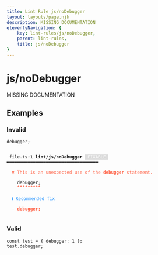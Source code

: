 ```yaml
---
title: Lint Rule js/noDebugger
layout: layouts/page.njk
description: MISSING DOCUMENTATION
eleventyNavigation: {
	key: lint-rules/js/noDebugger,
	parent: lint-rules,
	title: js/noDebugger
}
---
```


# js/noDebugger

MISSING DOCUMENTATION

<!-- EVERYTHING BELOW IS AUTOGENERATED. SEE SCRIPTS FOLDER FOR UPDATE SCRIPTS -->


## Examples
### Invalid
<pre class="language-text"><code class="language-text"><span class="token keyword">debugger</span><span class="token punctuation">;</span></code></pre>
<pre class="language-text"><code class="language-text">
 <span style="text-decoration-style: dotted;">file.ts:1</span> <strong>lint/js/noDebugger</strong> <span style="color: white; background-color: #ddd;"> FIXABLE </span> ━━━━━━━━━━━━━━━━━━━━━━━━━━━━━━━━━━━

  <strong><span style="color: Tomato;">✖ </span></strong><span style="color: Tomato;">This is an unexpected use of the </span><span style="color: Tomato;"><strong>debugger</strong></span><span style="color: Tomato;"> statement.</span>

    <span class="token keyword">debugger</span><span class="token punctuation">;</span>
    <span style="color: Tomato;"><strong>^</strong></span><span style="color: Tomato;"><strong>^</strong></span><span style="color: Tomato;"><strong>^</strong></span><span style="color: Tomato;"><strong>^</strong></span><span style="color: Tomato;"><strong>^</strong></span><span style="color: Tomato;"><strong>^</strong></span><span style="color: Tomato;"><strong>^</strong></span><span style="color: Tomato;"><strong>^</strong></span><span style="color: Tomato;"><strong>^</strong></span>

  <strong><span style="color: DodgerBlue;">ℹ </span></strong><span style="color: DodgerBlue;">Recommended fix</span>

  <span style="color: Tomato;">-</span> <span style="color: Tomato;"><strong>debugger;</strong></span>

</code></pre>
### Valid
<pre class="language-text"><code class="language-text"><span class="token keyword">const</span> <span class="token variable">test</span> <span class="token operator">=</span> <span class="token punctuation">{</span> <span class="token keyword">debugger</span><span class="token punctuation">:</span> <span class="token number">1</span> <span class="token punctuation">}</span><span class="token punctuation">;</span>
<span class="token variable">test</span><span class="token punctuation">.</span><span class="token keyword">debugger</span><span class="token punctuation">;</span></code></pre>
